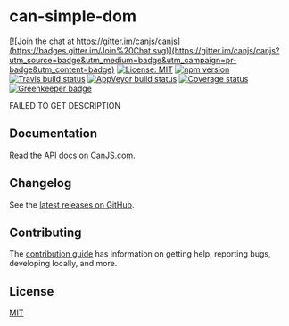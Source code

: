 # can-simple-dom

[![Join the chat at https://gitter.im/canjs/canjs](https://badges.gitter.im/Join%20Chat.svg)](https://gitter.im/canjs/canjs?utm_source=badge&utm_medium=badge&utm_campaign=pr-badge&utm_content=badge)
[![License: MIT](https://img.shields.io/badge/license-MIT-blue.svg)](https://github.com/canjs/can-simple-dom/blob/master/LICENSE.md)
[![npm version](https://badge.fury.io/js/can-simple-dom.svg)](https://www.npmjs.com/package/can-simple-dom)
[![Travis build status](https://travis-ci.org/canjs/can-simple-dom.svg?branch=master)](https://travis-ci.org/canjs/can-simple-dom)
[![AppVeyor build status](https://ci.appveyor.com/api/projects/status/github/canjs/can-simple-dom?branch=master&svg=true)](https://ci.appveyor.com/project/matthewp/can-simple-dom)
[![Coverage status](https://coveralls.io/repos/github/canjs/can-simple-dom/badge.svg?branch=master)](https://coveralls.io/github/canjs/can-simple-dom?branch=master)
[![Greenkeeper badge](https://badges.greenkeeper.io/canjs/can-simple-dom.svg)](https://greenkeeper.io/)

FAILED TO GET DESCRIPTION

## Documentation

Read the [API docs on CanJS.com](https://canjs.com/doc/can-simple-dom.html).

## Changelog

See the [latest releases on GitHub](https://github.com/canjs/can-simple-dom/releases).

## Contributing

The [contribution guide](https://github.com/canjs/can-simple-dom/blob/master/CONTRIBUTING.md) has information on getting help, reporting bugs, developing locally, and more.

## License

[MIT](https://github.com/canjs/can-simple-dom/blob/master/LICENSE.md)

